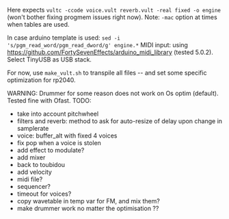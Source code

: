 
Here expects `vultc -ccode voice.vult reverb.vult -real fixed -o engine ` (won't bother fixing progmem issues right now). Note: `-mac` option at times when tables are used.

In case arduino template is used: `sed -i 's/pgm_read_word/pgm_read_dword/g' engine.*`
MIDI input: using https://github.com/FortySevenEffects/arduino_midi_library (tested 5.0.2). Select TinyUSB as USB stack.

For now, use `make_vult.sh` to transpile all files -- and set some specific optimization for rp2040.

WARNING: Drummer for some reason does not work on Os optim (default). Tested fine with Ofast.
TODO:

- take into account pitchwheel
- filters and reverb: method to ask for auto-resize of delay upon change in samplerate
- voice: buffer_alt with fixed 4 voices
- fix pop when a voice is stolen
- add effect to modulate?
- add mixer
- back to toubidou
- add velocity
- midi file?
- sequencer?
- timeout for voices?
- copy wavetable in temp var for FM, and mix them?
- make drummer work no matter the optimisation ??
